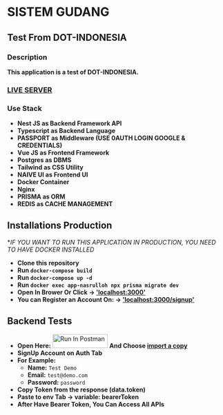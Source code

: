 # SISTEM GUDANG
## Test From DOT-INDONESIA
### Description
**This application is a test of DOT-INDONESIA.**
### [LIVE SERVER](http://www.ditopupin.com)
### Use Stack
- **Nest JS as Backend Framework API**
- **Typescript as Backend Language**
- **PASSPORT as Middleware (USE 0AUTH LOGIN GOOGLE & CREDENTIALS)**
- **Vue JS as Frontend Framework**
- **Postgres as DBMS**
- **Tailwind as CSS Utility**
- **NAIVE UI as Frontend UI**
- **Docker Container**
- **Nginx**
- **PRISMA as ORM**
- **REDIS as CACHE MANAGEMENT**


## Installations Production
**IF YOU WANT TO RUN THIS APPLICATION IN PRODUCTION, YOU NEED TO HAVE DOCKER INSTALLED*
- **Clone this repository**
- **Run `docker-compose build`**
- **Run `docker-compose up -d`**
- **Run `docker exec app-nasrulloh npx prisma migrate dev`**
- **Open In Brower Or Click -> ['localhost:3000'](http://localhost:3000)**
- **You can Register an Account On: -> ['localhost:3000/signup'](http://localhost:3000/signup)**


## Backend Tests
- **Open Here:** [<img src="https://run.pstmn.io/button.svg" alt="Run In Postman" style="width: 128px; height: 32px;">](https://app.getpostman.com/run-collection/30824227-a2cecd6a-8f66-453b-8735-6aa6516aafe6?action=collection%2Ffork&source=rip_markdown&collection-url=entityId%3D30824227-a2cecd6a-8f66-453b-8735-6aa6516aafe6%26entityType%3Dcollection%26workspaceId%3D769e76e8-6653-4f8a-9f6d-c81d4cf36985) **And Choose <ins>import a copy</ins>**
- **SignUp Account on Auth Tab**
- **For Example:**
  - **Name:** `Test Demo`
  - **Email:** `test@demo.com`
  - **Password:** `password`
- **Copy Token from the response (data.token)**
- **Paste to env Tab -> variable: bearerToken**
- **After Have Bearer Token, You Can Access All APIs**